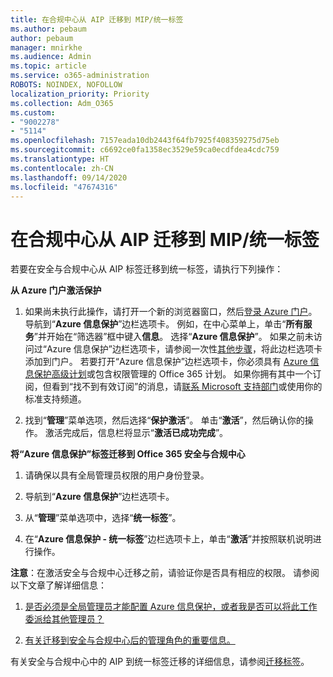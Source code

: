 ```yaml
---
title: 在合规中心从 AIP 迁移到 MIP/统一标签
ms.author: pebaum
author: pebaum
manager: mnirkhe
ms.audience: Admin
ms.topic: article
ms.service: o365-administration
ROBOTS: NOINDEX, NOFOLLOW
localization_priority: Priority
ms.collection: Adm_O365
ms.custom:
- "9002278"
- "5114"
ms.openlocfilehash: 7157eada10db2443f64fb7925f408359275d75eb
ms.sourcegitcommit: c6692ce0fa1358ec3529e59ca0ecdfdea4cdc759
ms.translationtype: HT
ms.contentlocale: zh-CN
ms.lasthandoff: 09/14/2020
ms.locfileid: "47674316"
---
```

# <a name="migration-from-aip-to-mipunified-labeling-in-the-compliance-center"></a>在合规中心从 AIP 迁移到 MIP/统一标签

若要在安全与合规中心从 AIP 标签迁移到统一标签，请执行下列操作：

**从 Azure 门户激活保护**

1. 如果尚未执行此操作，请打开一个新的浏览器窗口，然后[登录 Azure 门户](https://docs.microsoft.com/azure/information-protection/deploy-use/configure-policy#signing-in-to-the-azure-portal)。 导航到“**Azure 信息保护**”边栏选项卡。 例如，在中心菜单上，单击“**所有服务**”并开始在“筛选器”框中键入**信息**。 选择“**Azure 信息保护**”。 如果之前未访问过“Azure 信息保护”边栏选项卡，请参阅一次性[其他步骤](https://docs.microsoft.com/azure/information-protection/deploy-use/configure-policy#to-access-the-azure-information-protection-blade-for-the-first-time)，将此边栏选项卡添加到门户。 若要打开“Azure 信息保护”边栏选项卡，你必须具有 [Azure 信息保护高级计划](https://www.microsoft.com/cloud-platform/azure-information-protection-pricing)或包含权限管理的 Office 365 计划。 如果你拥有其中一个订阅，但看到“找不到有效订阅”的消息，请[联系 Microsoft 支持部门](https://docs.microsoft.com/azure/information-protection/get-started/information-support#to-contact-microsoft-support)或使用你的标准支持频道。

2. 找到“**管理**”菜单选项，然后选择“**保护激活**”。 单击“**激活**”，然后确认你的操作。 激活完成后，信息栏将显示“**激活已成功完成**”。

**将“Azure 信息保护”标签迁移到 Office 365 安全与合规中心**

1. 请确保以具有全局管理员权限的用户身份登录。

2. 导航到“**Azure 信息保护**”边栏选项卡。

3. 从“**管理**”菜单选项中，选择“**统一标签**”。

4. 在“**Azure 信息保护 - 统一标签**”边栏选项卡上，单击“**激活**”并按照联机说明进行操作。

**注意**：在激活安全与合规中心迁移之前，请验证你是否具有相应的权限。 请参阅以下文章了解详细信息：

1. [是否必须是全局管理员才能配置 Azure 信息保护，或者我是否可以将此工作委派给其他管理员？](https://docs.microsoft.com/azure/information-protection/faqs#do-you-need-to-be-a-global-admin-to-configure-azure-information-protection-or-can-i-delegate-to-other-administrators)

2. [有关迁移到安全与合规中心后的管理角色的重要信息。](https://docs.microsoft.com/azure/information-protection/configure-policy-migrate-labels#important-information-about-administrative-roles)

有关安全与合规中心中的 AIP 到统一标签迁移的详细信息，请参阅[迁移标签](https://docs.microsoft.com/azure/information-protection/configure-policy-migrate-labels)。
